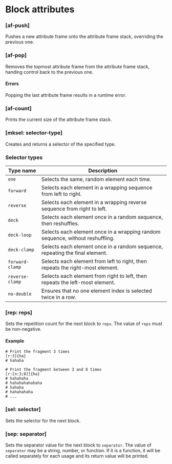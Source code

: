 # Block attributes

### [af-push]

Pushes a new attribute frame onto the attribute frame stack, overriding the previous one.

### [af-pop]

Removes the topmost attribute frame from the attribute frame stack, handing control back to the previous one.

#### Errors

Popping the last attribute frame results in a runtime error.

### [af-count]

Prints the current size of the attribute frame stack.

### [mksel: selector-type]

Creates and returns a selector of the specified type.

### Selector types

|Type name      |Description                                                                  |
|---------------|-----------------------------------------------------------------------------|
|`one`          |Selects the same, random element each time.                                  |
|`forward`      |Selects each element in a wrapping sequence from left to right.              |
|`reverse`      |Selects each element in a wrapping reverse sequence from right to left.      |
|`deck`         |Selects each element once in a random sequence, then reshuffles.             |
|`deck-loop`    |Selects each element once in a wrapping random sequence, without reshuffling.|
|`deck-clamp`   |Selects each element once in a random sequence, repeating the final element. |
|`forward-clamp`|Selects each element from left to right, then repeats the right-most element.|
|`reverse-clamp`|Selects each element from right to left, then repeats the left-most element. |
|`no-double`    |Ensures that no one element index is selected twice in a row.                |

### [rep: reps]

Sets the repetition count for the next block to `reps`.
The value of `reps` must be non-negative.

#### Example

```rant
# Print the fragment 3 times
[r:3]{ha}
# hahaha

# Print the fragment between 3 and 8 times
[r:[n:3;8]]{ha}
# hahahaha
# hahahahahahaha
# hahaha
# hahahahaha
# ...
```

### [sel: selector]

Sets the selector for the next block.

### [sep: separator]

Sets the separator value for the next block to `separator`.
The value of `separator` may be a string, number, or function.
If it is a function, it will be called separately for each usage and its return value will be printed.
